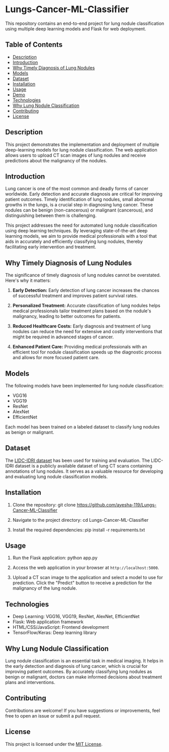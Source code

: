 # Lungs-Cancer-ML-Classifier




This repository contains an end-to-end project for lung nodule classification using multiple deep learning models and Flask for web deployment.

## Table of Contents

- [Description](#description)
- [Introduction](#introduction)
- [Why Timely Diagnosis of Lung Nodules](#why-timely-diagnosis-of-lung-nodules)
- [Models](#models)
- [Dataset](#dataset)
- [Installation](#installation)
- [Usage](#usage)
- [Demo](#demo)
- [Technologies](#technologies)
- [Why Lung Nodule Classification](#why-lung-nodule-classification)
- [Contributing](#contributing)
- [License](#license)

## Description

This project demonstrates the implementation and deployment of multiple deep-learning models for lung nodule classification. The web application allows users to upload CT scan images of lung nodules and receive predictions about the malignancy of the nodules.
## Introduction

Lung cancer is one of the most common and deadly forms of cancer worldwide. Early detection and accurate diagnosis are critical for improving patient outcomes. Timely identification of lung nodules, small abnormal growths in the lungs, is a crucial step in diagnosing lung cancer. These nodules can be benign (non-cancerous) or malignant (cancerous), and distinguishing between them is challenging.

This project addresses the need for automated lung nodule classification using deep learning techniques. By leveraging state-of-the-art deep learning models, we aim to provide medical professionals with a tool that aids in accurately and efficiently classifying lung nodules, thereby facilitating early intervention and treatment.

## Why Timely Diagnosis of Lung Nodules

The significance of timely diagnosis of lung nodules cannot be overstated. Here's why it matters:

1. **Early Detection:** Early detection of lung cancer increases the chances of successful treatment and improves patient survival rates.

2. **Personalized Treatment:** Accurate classification of lung nodules helps medical professionals tailor treatment plans based on the nodule's malignancy, leading to better outcomes for patients.

3. **Reduced Healthcare Costs:** Early diagnosis and treatment of lung nodules can reduce the need for extensive and costly interventions that might be required in advanced stages of cancer.

4. **Enhanced Patient Care:** Providing medical professionals with an efficient tool for nodule classification speeds up the diagnostic process and allows for more focused patient care.

## Models

The following models have been implemented for lung nodule classification:

- VGG16
- VGG19
- ResNet
- AlexNet
- EfficientNet

Each model has been trained on a labeled dataset to classify lung nodules as benign or malignant.

## Dataset

The [LIDC-IDRI dataset](https://paperswithcode.com/dataset/lidc-idri) has been used for training and evaluation. The LIDC-IDRI dataset is a publicly available dataset of lung CT scans containing annotations of lung nodules. It serves as a valuable resource for developing and evaluating lung nodule classification models.

## Installation

1. Clone the repository:
git clone https://github.com/ayesha-119/Lungs-Cancer-ML-Classifier

2. Navigate to the project directory:
cd Lungs-Cancer-ML-Classifier

3. Install the required dependencies:
pip install -r requirements.txt

## Usage

1. Run the Flask application:
python app.py


2. Access the web application in your browser at `http://localhost:5000`.

3. Upload a CT scan image to the application and select a model to use for prediction. Click the "Predict" button to receive a prediction for the malignancy of the lung nodule.



## Technologies

- Deep Learning: VGG16, VGG19, ResNet, AlexNet, EfficientNet
- Flask: Web application framework
- HTML/CSS/JavaScript: Frontend development
- TensorFlow/Keras: Deep learning library

## Why Lung Nodule Classification

Lung nodule classification is an essential task in medical imaging. It helps in the early detection and diagnosis of lung cancer, which is crucial for improving patient outcomes. By accurately classifying lung nodules as benign or malignant, doctors can make informed decisions about treatment plans and interventions.

## Contributing

Contributions are welcome! If you have suggestions or improvements, feel free to open an issue or submit a pull request.

## License

This project is licensed under the [MIT License](LICENSE).

